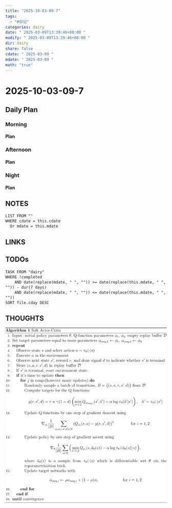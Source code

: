 ```yaml
---
title: "2025-10-03-09-7"
tags:
  - "#日记"
categories: dairy
date: " 2025-03-09T13:39:46+08:00 "
modify: " 2025-03-09T13:39:46+08:00 "
dir: dairy
share: false
cdate: " 2025-03-09 "
mdate: " 2025-03-09 "
math: "true"
---
```


# 2025-10-03-09-7

## Daily Plan

### Morning

#### Plan

### Afternoon

#### Plan

### Night

#### Plan

## NOTES

```dataview
LIST FROM "" 
WHERE cdate = this.cdate
  Or mdate = this.mdate
```

## LINKS

## TODOs

```dataview
TASK FROM "dairy" 
WHERE !completed 
	AND date(replace(mdate, " ", "")) >= date(replace(this.mdate, " ", "")) - dur(7 days) 
	AND date(replace(mdate, " ", "")) <= date(replace(this.mdate, " ", ""))
SORT file.cday DESC
```

## THOUGHTS
![image.png](https://raw.githubusercontent.com/Tendourisu/images/master/20250309133951660.png)
